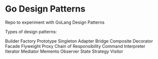 # Go Design Patterns
Repo to experiment with GoLang Design Patterns

Types of design patterns:

Builder
Factory
Prototype
Singleton
Adapter
Bridge
Composite
Decorator
Facade
Flyweight
Proxy
Chain of Responsibility
Command
Interpreter
Iterator
Mediator
Memento
Observer
State
Strategy
Visitor
